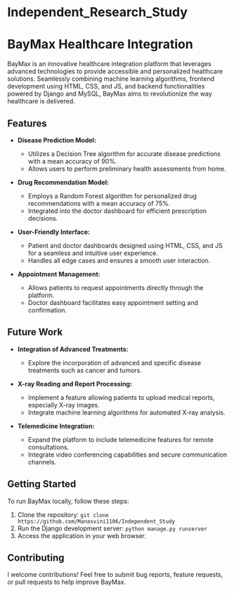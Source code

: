 # Independent_Research_Study
# BayMax Healthcare Integration

BayMax is an innovative healthcare integration platform that leverages advanced technologies to provide accessible and personalized healthcare solutions. Seamlessly combining machine learning algorithms, frontend development using HTML, CSS, and JS, and backend functionalities powered by Django and MySQL, BayMax aims to revolutionize the way healthcare is delivered.

## Features

- **Disease Prediction Model:**
  - Utilizes a Decision Tree algorithm for accurate disease predictions with a mean accuracy of 90%.
  - Allows users to perform preliminary health assessments from home.

- **Drug Recommendation Model:**
  - Employs a Random Forest algorithm for personalized drug recommendations with a mean accuracy of 75%.
  - Integrated into the doctor dashboard for efficient prescription decisions.

- **User-Friendly Interface:**
  - Patient and doctor dashboards designed using HTML, CSS, and JS for a seamless and intuitive user experience.
  - Handles all edge cases and ensures a smooth user interaction.

- **Appointment Management:**
  - Allows patients to request appointments directly through the platform.
  - Doctor dashboard facilitates easy appointment setting and confirmation.

## Future Work

- **Integration of Advanced Treatments:**
  - Explore the incorporation of advanced and specific disease treatments such as cancer and tumors.

- **X-ray Reading and Report Processing:**
  - Implement a feature allowing patients to upload medical reports, especially X-ray images.
  - Integrate machine learning algorithms for automated X-ray analysis.

- **Telemedicine Integration:**
  - Expand the platform to include telemedicine features for remote consultations.
  - Integrate video conferencing capabilities and secure communication channels.

## Getting Started

To run BayMax locally, follow these steps:

1. Clone the repository: `git clone https://github.com/Manasvini1106/Independent_Study`
2. Run the Django development server: `python manage.py runserver`
3. Access the application  in your web browser.

## Contributing

I welcome contributions! Feel free to submit bug reports, feature requests, or pull requests to help improve BayMax. 
